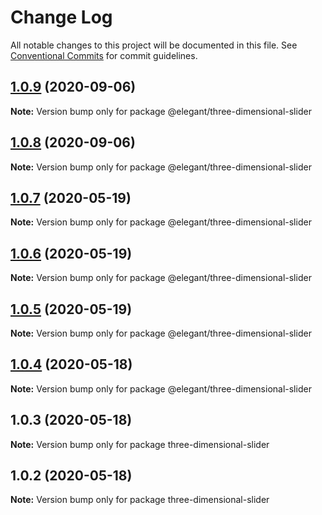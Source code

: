# Change Log

All notable changes to this project will be documented in this file.
See [Conventional Commits](https://conventionalcommits.org) for commit guidelines.

## [1.0.9](https://github.com/lionel8/vue-cartoon/compare/v1.0.8...v1.0.9) (2020-09-06)

**Note:** Version bump only for package @elegant/three-dimensional-slider





## [1.0.8](https://github.com/lionel8/vue-cartoon/compare/v1.0.7...v1.0.8) (2020-09-06)

**Note:** Version bump only for package @elegant/three-dimensional-slider





## [1.0.7](https://github.com/lionel8/vue-cartoon/compare/v1.0.6...v1.0.7) (2020-05-19)

**Note:** Version bump only for package @elegant/three-dimensional-slider





## [1.0.6](https://github.com/lionel8/vue-cartoon/compare/v1.0.5...v1.0.6) (2020-05-19)

**Note:** Version bump only for package @elegant/three-dimensional-slider





## [1.0.5](https://github.com/lionel8/vue-cartoon/compare/v1.0.4...v1.0.5) (2020-05-19)

**Note:** Version bump only for package @elegant/three-dimensional-slider





## [1.0.4](https://github.com/lionel8/vue-cartoon/compare/v1.0.3...v1.0.4) (2020-05-18)

**Note:** Version bump only for package @elegant/three-dimensional-slider





## 1.0.3 (2020-05-18)

**Note:** Version bump only for package three-dimensional-slider





## 1.0.2 (2020-05-18)

**Note:** Version bump only for package three-dimensional-slider
